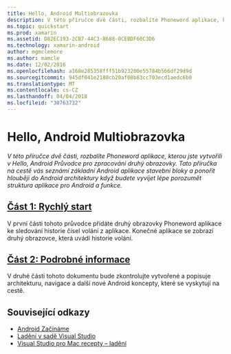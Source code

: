 ```yaml
---
title: Hello, Android Multiobrazovka
description: V této příručce dvě části, rozbalíte Phoneword aplikace, kterou jste vytvořili v Hello, Android Průvodce pro zpracování druhý obrazovky. Tato příručka na cestě vás seznámí základní Android aplikace stavební bloky a ponořit hlouběji do Android architektury když budete vyvíjet lépe porozumět struktura aplikace pro Android a funkce.
ms.topic: quickstart
ms.prod: xamarin
ms.assetid: D82EC193-2CB7-44C3-8688-0CEBDF60C3D6
ms.technology: xamarin-android
author: mgmclemore
ms.author: mamcle
ms.date: 12/02/2016
ms.openlocfilehash: a168e285358fff51b923200e55784b566df29d9d
ms.sourcegitcommit: 945df041e2180cb20af08b83cc703ecd1aedc6b0
ms.translationtype: MT
ms.contentlocale: cs-CZ
ms.lasthandoff: 04/04/2018
ms.locfileid: "30763732"
---
```

# <a name="hello-android-multiscreen"></a>Hello, Android Multiobrazovka

_V této příručce dvě části, rozbalíte Phoneword aplikace, kterou jste vytvořili v Hello, Android Průvodce pro zpracování druhý obrazovky. Tato příručka na cestě vás seznámí základní Android aplikace stavební bloky a ponořit hlouběji do Android architektury když budete vyvíjet lépe porozumět struktura aplikace pro Android a funkce._

##  <a name="part-1-quickstartandroidget-startedhello-android-multiscreenhello-android-multiscreen-quickstartmd"></a>[Část 1: Rychlý start](~/android/get-started/hello-android-multiscreen/hello-android-multiscreen-quickstart.md)

V první části tohoto průvodce přidáte druhý obrazovky Phoneword aplikace ke sledování historie čísel volání z aplikace. Konečné aplikace se zobrazí druhý obrazovce, která uvádí historie volání.

##  <a name="part-2-deep-diveandroidget-startedhello-android-multiscreenhello-android-multiscreen-deepdivemd"></a>[Část 2: Podrobné informace](~/android/get-started/hello-android-multiscreen/hello-android-multiscreen-deepdive.md)

V druhé části tohoto dokumentu bude zkontrolujte vytvořené a popisuje architekturu, navigace a další nové Android koncepty, které se vyskytují na cestě.


## <a name="related-links"></a>Související odkazy

- [Android Začínáme](http://developer.android.com/training/index.html)
- [Ladění v sadě Visual Studio](http://msdn.microsoft.com/en-us/library/k0k771bt%28v=vs.90%29.aspx)
- [Visual Studio pro Mac recepty – ladění](https://developer.xamarin.com/recipes/cross-platform/ide/debugging/)
